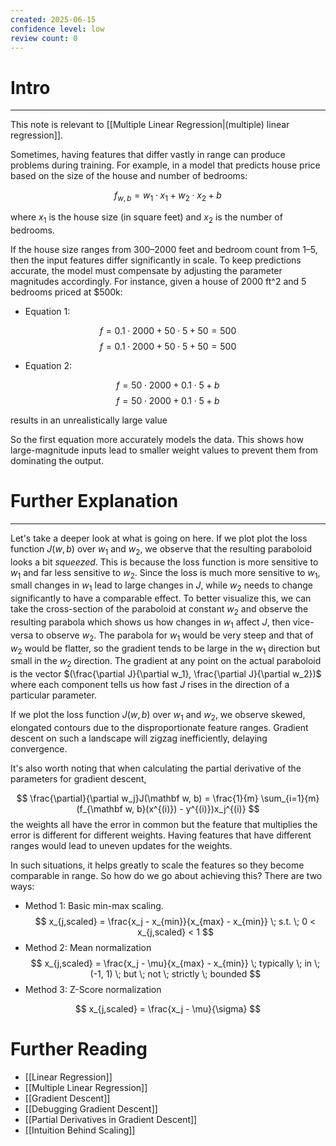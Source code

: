 ```yaml
---
created: 2025-06-15
confidence level: low
review count: 0
---
```

# Intro
---
This note is relevant to [[Multiple Linear Regression|(multiple) linear regression]].

Sometimes, having features that differ vastly in range can produce problems during training. For example, in a model that predicts house price based on the size of the house and number of bedrooms:

$$ f_{w,b} = w_1 \cdot x_1 + w_2 \cdot x_2 + b $$

where $x_1$ is the house size (in square feet) and $x_2$ is the number of bedrooms.

If the house size ranges from 300–2000 feet and bedroom count from 1–5, then the input features differ significantly in scale. To keep predictions accurate, the model must compensate by adjusting the parameter magnitudes accordingly. For instance, given a house of 2000 ft^2 and 5 bedrooms priced at $500k:

- Equation 1: 

$$ f=0.1⋅2000+50⋅5+50=500 $$
$$ f = 0.1 \cdot 2000 + 50 \cdot 5 + 50 = 500 $$

- Equation 2: 

$$ f=50⋅2000+0.1⋅5+b $$
$$ f = 50 \cdot 2000 + 0.1 \cdot 5 + b $$

results in an unrealistically large value

So the first equation more accurately models the data. This shows how large-magnitude inputs lead to smaller weight values to prevent them from dominating the output.

# Further Explanation
---
Let's take a deeper look at what is going on here. If we plot plot the loss function $J(w,b)$ over $w_1$ and $w_2$, we observe that the resulting paraboloid looks a bit _squeezed_. This is because the loss function is more sensitive to $w_1$ and far less sensitive to $w_2$. Since the loss is much more sensitive to $w_1$​, small changes in $w_1$​ lead to large changes in $J$, while $w_2$ needs to change significantly to have a comparable effect. To better visualize this, we can take the cross-section of the paraboloid at constant $w_2$ and observe the resulting parabola which shows us how changes in $w_1$ affect $J$, then vice-versa to observe $w_2$. The parabola for $w_1$ would be very steep and that of $w_2$ would be flatter, so the gradient tends to be large in the $w_1$ direction but small in the $w_2$ direction. The gradient at any point on the actual paraboloid is the vector $(\frac{\partial J}{\partial w_1}, \frac{\partial J}{\partial w_2})$ where each component tells us how fast $J$ rises in the direction of a particular parameter.

If we plot the loss function $J(w,b)$ over $w_1$ and $w_2$, we observe skewed, elongated contours due to the disproportionate feature ranges. Gradient descent on such a landscape will zigzag inefficiently, delaying convergence.

It's also worth noting that when calculating the partial derivative of the parameters for gradient descent,

$$ \frac{\partial}{\partial w_j}J(\mathbf w, b) = \frac{1}{m} \sum_{i=1}{m}(f_{\mathbf w, b}(x^{(i)}) - y^{(i)})x_j^{(i)} $$
the weights all have the error in common but the feature that multiplies the error is different for different weights. Having features that have different ranges would lead to uneven updates for the weights.

In such situations, it helps greatly to scale the features so they become comparable in range. So how do we go about achieving this? There are two ways:

- Method 1: Basic min-max scaling.
$$ x_{j,scaled} = \frac{x_j - x_{min}}{x_{max} - x_{min}} \; s.t. \; 0 < x_{j,scaled} < 1 $$
- Method 2: Mean normalization
$$ x_{j,scaled} = \frac{x_j - \mu}{x_{max} - x_{min}} \; typically \; in \; (-1, 1) \; but \; not \; strictly \; bounded $$
- Method 3: Z-Score normalization

$$ x_{j,scaled} = \frac{x_j - \mu}{\sigma} $$

# Further Reading
- [[Linear Regression]]
- [[Multiple Linear Regression]]
- [[Gradient Descent]]
- [[Debugging Gradient Descent]]
- [[Partial Derivatives in Gradient Descent]]
- [[Intuition Behind Scaling]]